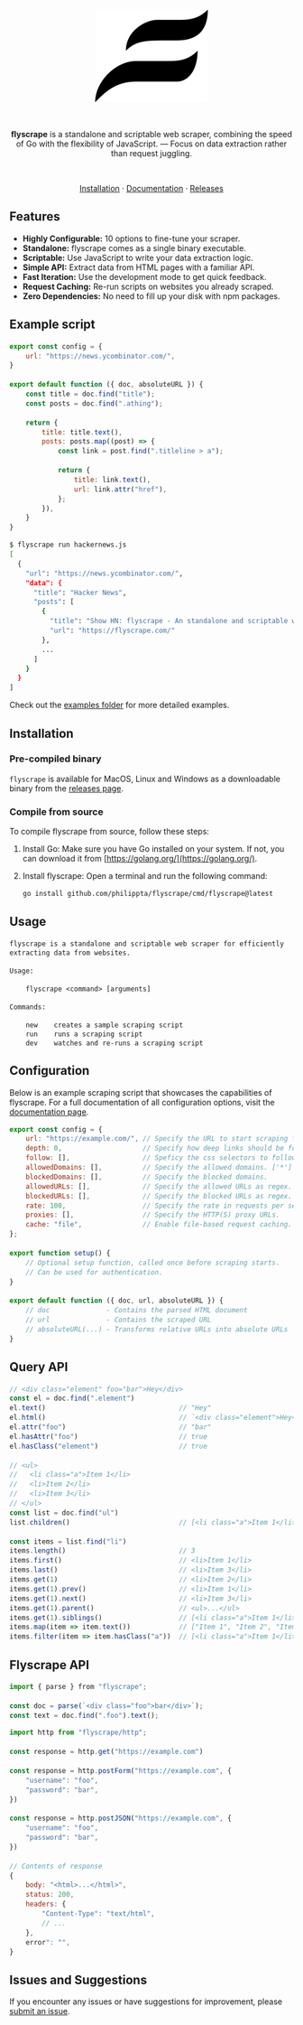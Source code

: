 <br />

<p align="center">

<picture>
  <source media="(prefers-color-scheme: dark)" srcset=".github/assets/logo-alt.png">
  <source media="(prefers-color-scheme: light)" srcset=".github/assets/logo.png">
  <img width="200" src=".github/assets/logo.png">
</picture>

</p>

<br />

<p align="center">
<b>flyscrape</b> is a standalone and scriptable web scraper, combining the speed of Go with the flexibility of JavaScript. — Focus on data extraction rather than request juggling.
</p>

<br />

<p align="center">
<a href="#installation">Installation</a> · <a href="https://flyscrape.com/docs/">Documentation</a> · <a href="https://github.com/philippta/flyscrape/releases">Releases</a>
</p>

## Features

- **Highly Configurable:** 10 options to fine-tune your scraper.
- **Standalone:** flyscrape comes as a single binary executable.
- **Scriptable:** Use JavaScript to write your data extraction logic.
- **Simple API:** Extract data from HTML pages with a familiar API.
- **Fast Iteration:** Use the development mode to get quick feedback.
- **Request Caching:** Re-run scripts on websites you already scraped.
- **Zero Dependencies:** No need to fill up your disk with npm packages.

## Example script

```javascript
export const config = {
    url: "https://news.ycombinator.com/",
}

export default function ({ doc, absoluteURL }) {
    const title = doc.find("title");
    const posts = doc.find(".athing");

    return {
        title: title.text(),
        posts: posts.map((post) => {
            const link = post.find(".titleline > a");

            return {
                title: link.text(),
                url: link.attr("href"),
            };
        }),
    }
}
```

```bash
$ flyscrape run hackernews.js
[
  {
    "url": "https://news.ycombinator.com/",
    "data": {
      "title": "Hacker News",
      "posts": [
        {
          "title": "Show HN: flyscrape - An standalone and scriptable web scraper",
          "url": "https://flyscrape.com/"
        },
        ...
      ]
    }
  }
]
```

Check out the [examples folder](examples) for more detailed examples.

## Installation

### Pre-compiled binary

`flyscrape` is available for MacOS, Linux and Windows as a downloadable binary from the [releases page](https://github.com/philippta/flyscrape/releases).

### Compile from source

To compile flyscrape from source, follow these steps:

1. Install Go: Make sure you have Go installed on your system. If not, you can download it from [https://golang.org/](https://golang.org/).

2. Install flyscrape: Open a terminal and run the following command:

   ```bash
   go install github.com/philippta/flyscrape/cmd/flyscrape@latest
   ```

## Usage

```
flyscrape is a standalone and scriptable web scraper for efficiently extracting data from websites.

Usage:

    flyscrape <command> [arguments]

Commands:

    new    creates a sample scraping script
    run    runs a scraping script
    dev    watches and re-runs a scraping script
```

## Configuration

Below is an example scraping script that showcases the capabilities of flyscrape. For a full documentation of all configuration options, visit the [documentation page](docs/readme.md#configuration).

```javascript
export const config = {
    url: "https://example.com/", // Specify the URL to start scraping from.
    depth: 0,                    // Specify how deep links should be followed.  (default = 0, no follow)
    follow: [],                  // Speficy the css selectors to follow         (default = ["a[href]"])
    allowedDomains: [],          // Specify the allowed domains. ['*'] for all. (default = domain from url)
    blockedDomains: [],          // Specify the blocked domains.                (default = none)
    allowedURLs: [],             // Specify the allowed URLs as regex.          (default = all allowed)
    blockedURLs: [],             // Specify the blocked URLs as regex.          (default = none)
    rate: 100,                   // Specify the rate in requests per second.    (default = no rate limit)
    proxies: [],                 // Specify the HTTP(S) proxy URLs.             (default = no proxy)
    cache: "file",               // Enable file-based request caching.          (default = no cache)
};

export function setup() {
    // Optional setup function, called once before scraping starts.
    // Can be used for authentication.
}

export default function ({ doc, url, absoluteURL }) {
    // doc              - Contains the parsed HTML document
    // url              - Contains the scraped URL
    // absoluteURL(...) - Transforms relative URLs into absolute URLs
}
```

## Query API

```javascript
// <div class="element" foo="bar">Hey</div>
const el = doc.find(".element")
el.text()                                 // "Hey"
el.html()                                 // `<div class="element">Hey</div>`
el.attr("foo")                            // "bar"
el.hasAttr("foo")                         // true
el.hasClass("element")                    // true

// <ul>
//   <li class="a">Item 1</li>
//   <li>Item 2</li>
//   <li>Item 3</li>
// </ul>
const list = doc.find("ul")
list.children()                           // [<li class="a">Item 1</li>, <li>Item 2</li>, <li>Item 3</li>]

const items = list.find("li")
items.length()                            // 3
items.first()                             // <li>Item 1</li>
items.last()                              // <li>Item 3</li>
items.get(1)                              // <li>Item 2</li>
items.get(1).prev()                       // <li>Item 1</li>
items.get(1).next()                       // <li>Item 3</li>
items.get(1).parent()                     // <ul>...</ul>
items.get(1).siblings()                   // [<li class="a">Item 1</li>, <li>Item 2</li>, <li>Item 3</li>]
items.map(item => item.text())            // ["Item 1", "Item 2", "Item 3"]
items.filter(item => item.hasClass("a"))  // [<li class="a">Item 1</li>]
```

## Flyscrape API

```javascript
import { parse } from "flyscrape";

const doc = parse(`<div class="foo">bar</div>`);
const text = doc.find(".foo").text();
```

```javascript
import http from "flyscrape/http";

const response = http.get("https://example.com")

const response = http.postForm("https://example.com", {
    "username": "foo",
    "password": "bar",
})

const response = http.postJSON("https://example.com", {
    "username": "foo",
    "password": "bar",
})

// Contents of response
{
    body: "<html>...</html>",
    status: 200,
    headers: {
        "Content-Type": "text/html",
        // ...
    },
    error": "",
}
```



## Issues and Suggestions

If you encounter any issues or have suggestions for improvement, please [submit an issue](https://github.com/philippta/flyscrape/issues).
